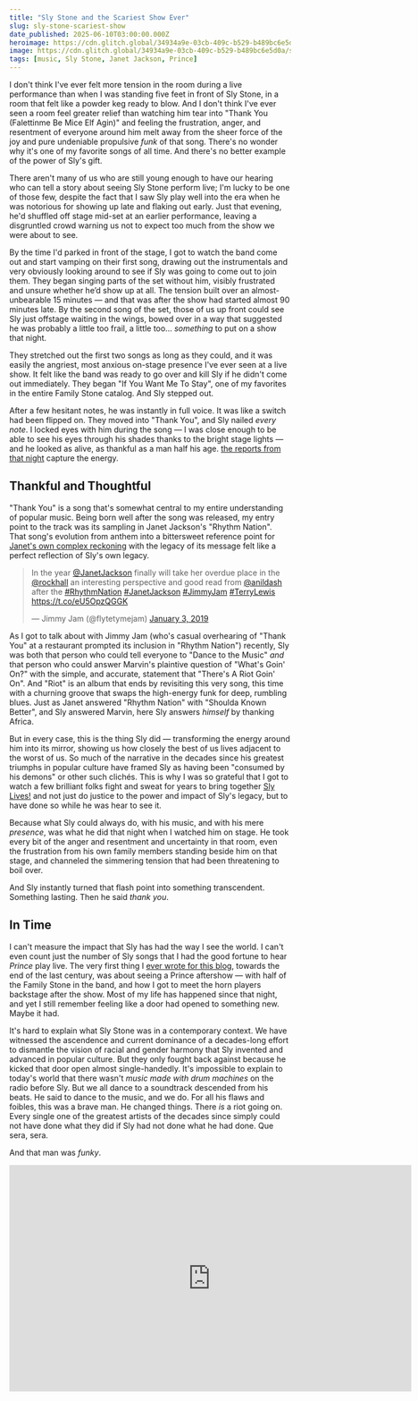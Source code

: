 ```yaml
---
title: "Sly Stone and the Scariest Show Ever"
slug: sly-stone-scariest-show
date_published: 2025-06-10T03:00:00.000Z
heroimage: https://cdn.glitch.global/34934a9e-03cb-409c-b529-b489bc6e5d0a/sly-stone.jpg?v=1749525309808
image: https://cdn.glitch.global/34934a9e-03cb-409c-b529-b489bc6e5d0a/sly-stone.jpg?v=1749525309808
tags: [music, Sly Stone, Janet Jackson, Prince]
---
```


I don't think I've ever felt more tension in the room during a live performance than when I was standing five feet in front of Sly Stone, in a room that felt like a powder keg ready to blow. And I don't think I've ever seen a room feel greater relief than watching him tear into "Thank You (Falettinme Be Mice Elf Agin)" and feeling the frustration, anger, and resentment of everyone around him melt away from the sheer force of the joy and pure undeniable propulsive _funk_ of that song. There's no wonder why it's one of my favorite songs of all time. And there's no better example of the power of Sly's gift.

There aren't many of us who are still young enough to have our hearing who can tell a story about seeing Sly Stone perform live; I'm lucky to be one of those few, despite the fact that I saw Sly play well into the era when he was notorious for showing up late and flaking out early. Just that evening, he'd shuffled off stage mid-set at an earlier performance, leaving a disgruntled crowd warning us not to expect too much from the show we were about to see.

By the time I'd parked in front of the stage, I got to watch the band come out and start vamping on their first song, drawing out the instrumentals and very obviously looking around to see if Sly was going to come out to join them. They began singing parts of the set without him, visibly frustrated and unsure whether he’d show up at all. The tension built over an almost-unbearable 15 minutes — and that was after the show had started almost 90 minutes late. By the second song of the set, those of us up front could see Sly just offstage waiting in the wings, bowed over in a way that suggested he was probably a little too frail, a little too... _something_ to put on a show that night.

They stretched out the first two songs as long as they could, and it was easily the angriest, most anxious on-stage presence I've ever seen at a live show. It felt like the band was ready to go over and kill Sly if he didn't come out immediately. They began "If You Want Me To Stay", one of my favorites in the entire Family Stone catalog. And Sly stepped out.

After a few hesitant notes, he was instantly in full voice. It was like a switch had been flipped on. They moved into "Thank You", and Sly nailed _every note_. I locked eyes with him during the song — I was close enough to be able to see his eyes through his shades thanks to the bright stage lights — and he looked as alive, as thankful as a man half his age. <a href="https://www.brooklynvegan.com/sly-the-family-4/">the reports from that night</a> capture the energy.

## Thankful and Thoughtful

"Thank You" is a song that's somewhat central to my entire understanding of popular music. Being born well after the song was released, my entry point to the track was its sampling in Janet Jackson's "Rhythm Nation". That song's evolution from anthem into a bittersweet reference point for <a href="https://www.anildash.com/2019/01/03/after-the-rhythm-nation/">Janet's own complex reckoning</a> with the legacy of its message felt like a perfect reflection of Sly's own legacy. 

<blockquote class="twitter-tweet"><p lang="en" dir="ltr">In the year <a href="https://twitter.com/JanetJackson?ref_src=twsrc%5Etfw">@JanetJackson</a> finally will take her overdue place in the <a href="https://twitter.com/rockhall?ref_src=twsrc%5Etfw">@rockhall</a> an interesting perspective and good read from <a href="https://twitter.com/anildash?ref_src=twsrc%5Etfw">@anildash</a> after the <a href="https://twitter.com/hashtag/RhythmNation?src=hash&amp;ref_src=twsrc%5Etfw">#RhythmNation</a> <a href="https://twitter.com/hashtag/JanetJackson?src=hash&amp;ref_src=twsrc%5Etfw">#JanetJackson</a> <a href="https://twitter.com/hashtag/JimmyJam?src=hash&amp;ref_src=twsrc%5Etfw">#JimmyJam</a> <a href="https://twitter.com/hashtag/TerryLewis?src=hash&amp;ref_src=twsrc%5Etfw">#TerryLewis</a> <a href="https://t.co/eU5OpzQGGK">https://t.co/eU5OpzQGGK</a></p>&mdash; Jimmy Jam (@flytetymejam) <a href="https://twitter.com/flytetymejam/status/1080911750361427968?ref_src=twsrc%5Etfw">January 3, 2019</a></blockquote> <script async src="https://platform.twitter.com/widgets.js" charset="utf-8"></script>

As I got to talk about with Jimmy Jam (who's casual overhearing of "Thank You" at a restaurant prompted its inclusion in "Rhythm Nation") recently, Sly was both that person who could tell everyone to "Dance to the Music" _and_ that person who could answer Marvin's plaintive question of "What's Goin' On?" with the simple, and accurate, statement that "There's A Riot Goin' On". And "Riot" is an album that ends by revisiting this very song, this time with a churning groove that swaps the high-energy funk for deep, rumbling blues. Just as Janet answered "Rhythm Nation" with "Shoulda Known Better", and Sly answered Marvin, here Sly answers _himself_ by thanking Africa.

But in every case, this is the thing Sly did — transforming the energy around him into its mirror, showing us how closely the best of us lives adjacent to the worst of us. So much of the narrative in the decades since his greatest triumphs in popular culture have framed Sly as having been "consumed by his demons" or other such clichés. This is why I was so grateful that I got to watch a few brilliant folks fight and sweat for years to bring together <a href="https://press.hulu.com/shows/sly-lives-aka-the-burden-of-black-genius/">Sly Lives!</a> and not just do justice to the power and impact of Sly's legacy, but to have done so while he was hear to see it.

Because what Sly could always do, with his music, and with his mere _presence_, was what he did that night when I watched him on stage. He took every bit of the anger and resentment and uncertainty in that room, even the frustration from his own family members standing beside him on that stage, and channeled the simmering tension that had been threatening to boil over. 

And Sly instantly turned that flash point into something transcendent. Something lasting. Then he said _thank you_.

## In Time

I can't measure the impact that Sly has had the way I see the world. I can't even count just the number of Sly songs that I had the good fortune to hear _Prince_ play live. The very first thing I <a href="https://www.anildash.com/1999/07/20/prince_aftersho/">ever wrote for this blog</a>, towards the end of the last century</a>, was about seeing a Prince aftershow — with half of the Family Stone in the band, and how I got to meet the horn players backstage after the show. Most of my life has happened since that night, and yet I still remember feeling like a door had opened to something new. Maybe it had.

It's hard to explain what Sly Stone was in a contemporary context. We have witnessed the ascendence and current dominance of a decades-long effort to dismantle the vision of racial and gender harmony that Sly invented and advanced in popular culture. But they only fought back against because he kicked that door open almost single-handedly. It's impossible to explain to today's world that there wasn't _music made with drum machines_ on the radio before Sly. But we all dance to a soundtrack descended from his beats. He said to dance to the music, and we do. For all his flaws and foibles, this was a brave man. He changed things. There _is_ a riot going on. Every single one of the greatest artists of the decades since simply could not have done what they did if Sly had not done what he had done. Que sera, sera.

And that man was _funky_.

<iframe width="720" height="405" src="https://www.youtube.com/embed/XlV5eljcHj8?start= 3780" title="Sly and the Family Stone, Thank You Falettinme Be Mice Elf Agin, live on the Dick Cavett Show" frameborder="0" allow="accelerometer; autoplay; clipboard-write; encrypted-media; gyroscope; picture-in-picture" allowfullscreen></iframe>
